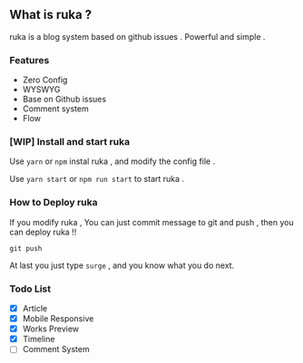 ## What is ruka ?

ruka is a blog system based on github issues . Powerful and simple .

### Features

- Zero Config
- WYSWYG
- Base on Github issues
- Comment system
- Flow

### [WIP] Install and start ruka

Use `yarn` or `npm` instal ruka , and modify the config file .

Use `yarn start` or `npm run start` to start ruka .

### How to Deploy ruka

If you modify ruka , You can just commit message to git and push , then you can deploy ruka !!

``` shell
git push
```

At last you just type `surge` , and you know what you do next.

### Todo List

- [X] Article
- [X] Mobile Responsive
- [X] Works Preview
- [X] Timeline
- [ ] Comment System

